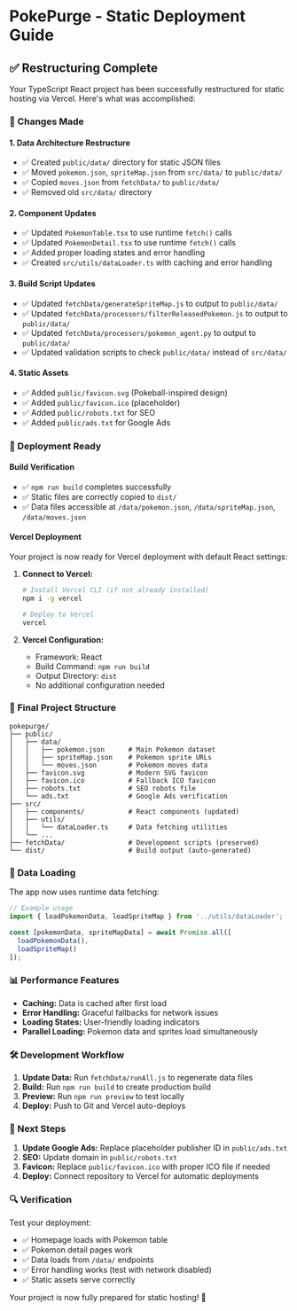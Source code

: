 # PokePurge - Static Deployment Guide

## ✅ Restructuring Complete

Your TypeScript React project has been successfully restructured for static hosting via Vercel. Here's what was accomplished:

### 🔄 Changes Made

#### 1. **Data Architecture Restructure**
- ✅ Created `public/data/` directory for static JSON files
- ✅ Moved `pokemon.json`, `spriteMap.json` from `src/data/` to `public/data/`
- ✅ Copied `moves.json` from `fetchData/` to `public/data/`
- ✅ Removed old `src/data/` directory

#### 2. **Component Updates**
- ✅ Updated `PokemonTable.tsx` to use runtime `fetch()` calls
- ✅ Updated `PokemonDetail.tsx` to use runtime `fetch()` calls
- ✅ Added proper loading states and error handling
- ✅ Created `src/utils/dataLoader.ts` with caching and error handling

#### 3. **Build Script Updates**
- ✅ Updated `fetchData/generateSpriteMap.js` to output to `public/data/`
- ✅ Updated `fetchData/processors/filterReleasedPokemon.js` to output to `public/data/`
- ✅ Updated `fetchData/processors/pokemon_agent.py` to output to `public/data/`
- ✅ Updated validation scripts to check `public/data/` instead of `src/data/`

#### 4. **Static Assets**
- ✅ Added `public/favicon.svg` (Pokeball-inspired design)
- ✅ Added `public/favicon.ico` (placeholder)
- ✅ Added `public/robots.txt` for SEO
- ✅ Added `public/ads.txt` for Google Ads

### 🚀 Deployment Ready

#### **Build Verification**
- ✅ `npm run build` completes successfully
- ✅ Static files are correctly copied to `dist/`
- ✅ Data files accessible at `/data/pokemon.json`, `/data/spriteMap.json`, `/data/moves.json`

#### **Vercel Deployment**
Your project is now ready for Vercel deployment with default React settings:

1. **Connect to Vercel:**
   ```bash
   # Install Vercel CLI (if not already installed)
   npm i -g vercel
   
   # Deploy to Vercel
   vercel
   ```

2. **Vercel Configuration:**
   - Framework: React
   - Build Command: `npm run build`
   - Output Directory: `dist`
   - No additional configuration needed

### 📁 Final Project Structure

```
pokepurge/
├── public/
│   ├── data/
│   │   ├── pokemon.json      # Main Pokemon dataset
│   │   ├── spriteMap.json    # Pokemon sprite URLs
│   │   └── moves.json        # Pokemon moves data
│   ├── favicon.svg           # Modern SVG favicon
│   ├── favicon.ico           # Fallback ICO favicon
│   ├── robots.txt            # SEO robots file
│   └── ads.txt               # Google Ads verification
├── src/
│   ├── components/           # React components (updated)
│   ├── utils/
│   │   └── dataLoader.ts     # Data fetching utilities
│   └── ...
├── fetchData/                # Development scripts (preserved)
└── dist/                     # Build output (auto-generated)
```

### 🔧 Data Loading

The app now uses runtime data fetching:

```typescript
// Example usage
import { loadPokemonData, loadSpriteMap } from '../utils/dataLoader';

const [pokemonData, spriteMapData] = await Promise.all([
  loadPokemonData(),
  loadSpriteMap()
]);
```

### 📊 Performance Features

- **Caching:** Data is cached after first load
- **Error Handling:** Graceful fallbacks for network issues
- **Loading States:** User-friendly loading indicators
- **Parallel Loading:** Pokemon data and sprites load simultaneously

### 🛠️ Development Workflow

1. **Update Data:** Run `fetchData/runAll.js` to regenerate data files
2. **Build:** Run `npm run build` to create production build
3. **Preview:** Run `npm run preview` to test locally
4. **Deploy:** Push to Git and Vercel auto-deploys

### 🎯 Next Steps

1. **Update Google Ads:** Replace placeholder publisher ID in `public/ads.txt`
2. **SEO:** Update domain in `public/robots.txt`
3. **Favicon:** Replace `public/favicon.ico` with proper ICO file if needed
4. **Deploy:** Connect repository to Vercel for automatic deployments

### 🔍 Verification

Test your deployment:
- ✅ Homepage loads with Pokemon table
- ✅ Pokemon detail pages work
- ✅ Data loads from `/data/` endpoints
- ✅ Error handling works (test with network disabled)
- ✅ Static assets serve correctly

Your project is now fully prepared for static hosting! 🎉
